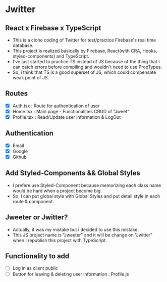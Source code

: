 # Jwitter

## React x Firebase x TypeScript

- This is a clone coding of Twitter for test/practice Firebase's real time database.
- This project is realized basically by Firebase, React(with CRA, Hooks, styled-components) and TypeScript.
- I've just started to practice TS instead of JS because of the thing that I can catch errors before compiling and wouldn't need to use PropTypes.
- So, i think that TS is a good superset of JS, which could compensate weak point of JS.

## Routes

- [x] Auth.tsx : Route for authentication of user
- [x] Home.tsx : Main page - Functionalities CRUD of "Jweet"
- [x] Profile.tsx : Read/Update user information & LogOut

## Authentication

- [x] Email
- [x] Google
- [x] Github

## Add Styled-Components && Global Styles

- I prefere use Styled-Component because memorizing each class name would be hard when a project become big.
- So, I can put global style with Global Styles and put detail style in each route & component.

## Jweeter or Jwitter?

- Actually, it was my mistake but i decided to use this mistake.
- This JS project name is "Jweeter" and it will be change on "Jwitter" when I republish this project with TypeScript.

## Functionality to add

- [ ] Log in as client public
- [ ] Button for leaving & deleting user information : Profile.js
